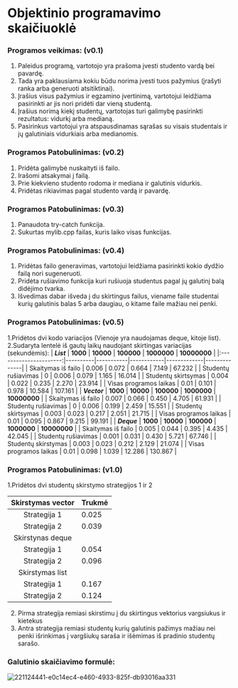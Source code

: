 # Objektinio programavimo skaičiuoklė
### **Programos veikimas: (v0.1)**

1. Paleidus programą, vartotojo yra prašoma įvesti studento vardą bei pavardę.
2. Tada yra paklausiama kokiu būdu norima įvesti tuos pažymius (įrašyti ranka arba generuoti atsitiktinai).
3. Įrašius visus pažymius ir egzamino įvertinimą, vartotojui leidžiama pasirinkti ar jis nori pridėti dar vieną studentą.
4. Įrašius norimą kiekį studentų, vartotojas turi galimybę pasirinkti rezultatus: vidurkį arba medianą.
5. Pasirinkus vartotojui yra atspausdinamas sąrašas su visais studentais ir jų  galutiniais vidurkiais arba medianomis.

### **Programos Patobulinimas: (v0.2)**
1. Pridėta galimybė nuskaityti iš failo.
2. Irašomi atsakymai į failą.
3. Prie kiekvieno studento rodoma ir mediana ir galutinis vidurkis.
4. Pridėtas rikiavimas pagal studento vardą ir pavardę.

### **Programos Patobulinimas: (v0.3)**
1. Panaudota try-catch funkcija.
2. Sukurtas mylib.cpp failas, kuris laiko visas funkcijas.

### **Programos Patobulinimas: (v0.4)**
1. Pridėtas failo generavimas, vartotojui leidžiama pasirinkti kokio dydžio failą nori sugeneruoti.
2. Pridėta rušiavimo funkcija kuri rušiuoja studentus pagal jų galutinį balą didėjimo tvarka.
3. Išvedimas dabar išveda į du skirtingus failus, viename faile studentai kurių galutinis balas 5 arba daugiau, o kitame faile mažiau nei penki.

### **Programos Patobulinimas: (v0.5)**
1.Pridėtos dvi kodo variacijos (Vienoje yra naudojamas deque, kitoje list).
2.Sudaryta lentelė iš gautų laikų naudojant skirtingas variacijas (sekundėmis):
|       **_List_**       | **1000** | **10000** | **100000** | **1000000** | **10000000** |
|:----------------------:|----------|-----------|------------|-------------|--------------|
| Skaitymas iš failo     | 0.006    | 0.072     | 0.664      | 7.149       | 67.232       |
| Studentų rušiavimas    | 0        | 0.006     | 0.079      | 1.165       | 16.014       |
| Studentų skirtsymas    | 0.004    | 0.022     | 0.235      | 2.270       | 23.914       |
| Visas programos laikas | 0.01     | 0.101     | 0.978      | 10.584      | 107.161      |
|      **_Vector_**      | **1000** | **10000** | **100000** | **1000000** | **10000000** |
| Skaitymas iš failo     | 0.007    | 0.066     | 0.450      | 4.705       | 61.931       |
| Studentų rušiavimas    | 0        | 0.006     | 0.199      | 2.459       | 15.551       |
| Studentų skirtsymas    | 0.003    | 0.023     | 0.217      | 2.051       | 21.715       |
| Visas programos laikas | 0.01     | 0.095     | 0.867      | 9.215       | 99.191       |
|       **_Deque_**      | **1000** | **10000** | **100000** | **1000000** | **10000000** |
| Skaitymas iš failo     | 0.005    | 0.044     | 0.395      | 4.435       | 42.045       |
| Studentų rušiavimas    | 0.001    | 0.031     | 0.430      | 5.721       | 67.746       |
| Studentų skirstymas    | 0.003    | 0.023     | 0.212      | 2.129       | 21.074       |
| Visas programos laikas | 0.01     | 0.098     | 1.039      | 12.286      | 130.867      |
### **Programos Patobulinimas: (v1.0)**
1.Pridėtos dvi studentų skirstymo strategijos 1 ir 2 

| Skirstymas vector | Trukmė |
|:-----------------:|--------|
| Strategija 1      | 0.025  |
| Strategija 2      | 0.039  |
| Skirstynas deque  |        |
| Strategija 1      | 0.054  |
| Strategija 2      | 0.096  |
| Skirstymas list   |        |
| Strategija 1      | 0.167  |
| Strategija 2      | 0.124  |
2. Pirma strategija remiasi skirstimu į du skirtingus vektorius vargsiukus ir kietekus
3. Antra strategija remiasi studentų kurių galutinis pažimys mažiau nei penki išrinkimas į vargšiukų saraša ir išėmimas iš pradinio studentų sarašo.

### **Galutinio skaičiavimo formulė:**
![221124441-e0c14ec4-e460-4933-825f-db93016aa331](https://user-images.githubusercontent.com/114932724/221128880-71e33630-0287-4343-875e-f2d45e2759e7.png)
